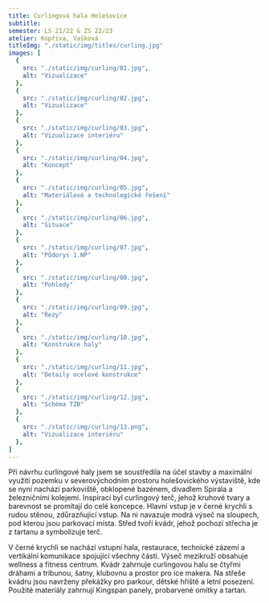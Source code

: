 ```yaml
---
title: Curlingová hala Holešovice
subtitle:
semester: LS 21/22 & ZS 22/23
atelier: Kopřiva, Vašková
titleImg: "./static/img/titles/curling.jpg"
images: [
  {
    src: "./static/img/curling/01.jpg",
    alt: "Vizualizace"
  },
  {
    src: "./static/img/curling/02.jpg",
    alt: "Vizualizace"
  },
  {
    src: "./static/img/curling/03.jpg",
    alt: "Vizualizace interiéru"
  },
  {
    src: "./static/img/curling/04.jpg",
    alt: "Koncept"
  },
  {
    src: "./static/img/curling/05.jpg",
    alt: "Materiálové a technologické řešení"
  },
  {
    src: "./static/img/curling/06.jpg",
    alt: "Situace"
  },
  {
    src: "./static/img/curling/07.jpg",
    alt: "Půdorys 1.NP"
  },
  {
    src: "./static/img/curling/08.jpg",
    alt: "Pohledy"
  },
  {
    src: "./static/img/curling/09.jpg",
    alt: "Řezy"
  },
  {
    src: "./static/img/curling/10.jpg",
    alt: "Konstrukce haly"
  },
  {
    src: "./static/img/curling/11.jpg",
    alt: "Detaily ocelové konstrukce"
  },
  {
    src: "./static/img/curling/12.jpg",
    alt: "Schéma TZB"
  },
  {
    src: "./static/img/curling/13.png",
    alt: "Vizualizace interiéru"
  },
]
---
```


Při návrhu curlingové haly jsem se soustředila na účel stavby a maximální využití pozemku v severovýchodním prostoru holešovického výstaviště, kde se nyní nachází parkoviště, obklopené bazénem, divadlem Spirála a železničními kolejemi. Inspirací byl curlingový terč, jehož kruhové tvary a barevnost se promítají do celé koncepce. Hlavní vstup je v černé krychli s rudou stěnou, zdůrazňující vstup. Na ni navazuje modrá výseč na sloupech, pod kterou jsou parkovací místa. Střed tvoří kvádr, jehož pochozí střecha je z tartanu a symbolizuje terč.

V černé krychli se nachází vstupní hala, restaurace, technické zázemí a vertikální komunikace spojující všechny části. Výseč mezikruží obsahuje wellness a fitness centrum. Kvádr zahrnuje curlingovou halu se čtyřmi dráhami a tribunou, šatny, klubovnu a prostor pro ice makera. Na střeše kvádru jsou navrženy překážky pro parkour, dětské hřiště a letní posezení. Použité materiály zahrnují Kingspan panely, probarvené omítky a tartan.
